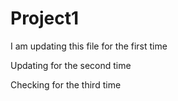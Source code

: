 # Project1

I am updating this file for the first time

Updating for the second time

Checking for the third time
